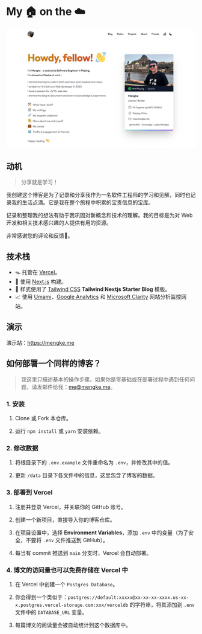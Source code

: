 # My 🏠 on the ☁️

![Home Page](./public/static/images/home_page.jpg)

## 动机

> 分享就是学习！

我创建这个博客是为了记录和分享我作为一名软件工程师的学习和见解，同时也记录我的生活点滴。它是我在整个旅程中积累的宝贵信息的宝库。

记录和整理我的想法有助于我巩固对新概念和技术的理解。我的目标是为对 Web 开发和相关技术感兴趣的人提供有用的资源。

非常感谢您的评论和反馈🍻。

## 技术栈

- 🪤 托管在 [Vercel](https://vercel.com/)。
- 🧱 使用 [Next.js](https://nextjs.org/) 构建。
- 🎨 样式使用了 [Tailwind CSS](https://tailwindcss.com/) **Tailwind Nextjs Starter Blog** 模版。
- 📈 使用 [Umami](https://umami.is/)、[Google Analytics](https://analytics.google.com/analytics/web/) 和 [Microsoft Clarity](https://clarity.microsoft.com/) 网站分析监控网站。

## 演示

演示站：<https://mengke.me>

## 如何部署一个同样的博客？

> 我这里只描述基本的操作步骤。如果你是零基础或在部署过程中遇到任何问题，请发邮件给我：me@mengke.me。

### 1. 安装

1. Clone 或 Fork 本仓库。

2. 运行 `npm install` 或 `yarn` 安装依赖。

### 2. 修改数据

1. 将根目录下的 `.env.example` 文件重命名为 `.env`，并修改其中的值。

2. 更新 `/data` 目录下各文件中的信息，这里包含了博客的数据。

### 3. 部署到 Vercel

1. 注册并登录 Vercel，并关联你的 GitHub 账号。

2. 创建一个新项目，直接导入你的博客仓库。

3. 在项目设置中，选择 **Environment Variables**，添加 `.env` 中的变量（为了安全，不要将 `.env` 文件推送到 GitHub）。

4. 每当有 commit 推送到 `main` 分支时，Vercel 会自动部署。

### 4. 博文的访问量也可以免费存储在 Vercel 中

1. 在 Vercel 中创建一个 `Postgres Database`。

2. 你会得到一个类似于：`postgres://default:xxxxx@xx-xx-xx-xxxx.us-xx-x.postgres.vercel-storage.com:xxx/verceldb` 的字符串，将其添加到 `.env` 文件中的 `DATABASE_URL` 变量。

3. 每篇博文的阅读量会被自动统计到这个数据库中。
